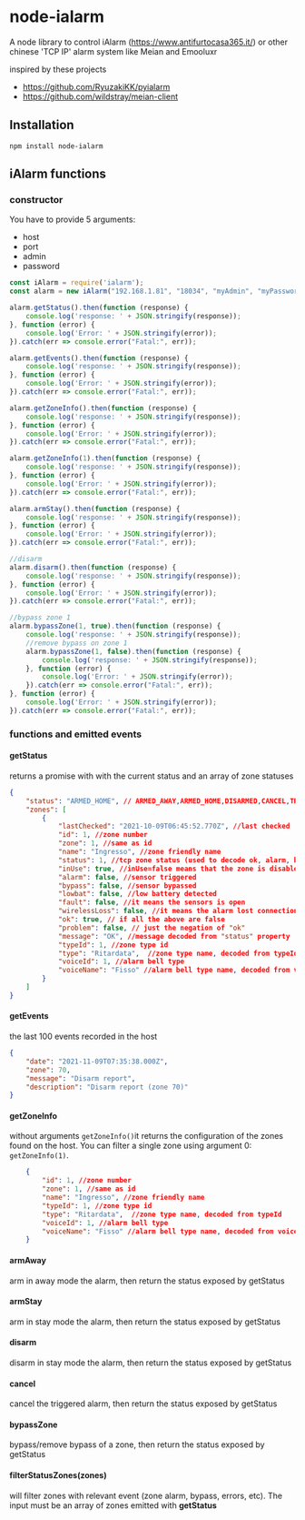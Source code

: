 # node-ialarm
A node library to control iAlarm (https://www.antifurtocasa365.it/) or other chinese 'TCP IP' alarm system like Meian and Emooluxr

inspired by these projects 
* https://github.com/RyuzakiKK/pyialarm
* https://github.com/wildstray/meian-client

## Installation
```
npm install node-ialarm
```

## iAlarm functions
### constructor
You have to provide 5 arguments:
- host
- port
- admin
- password

```javascript
const iAlarm = require('ialarm'); 
const alarm = new iAlarm("192.168.1.81", "18034", "myAdmin", "myPassword", [1,2,5,10,15]);

alarm.getStatus().then(function (response) {
    console.log('response: ' + JSON.stringify(response));
}, function (error) {
    console.log('Error: ' + JSON.stringify(error));
}).catch(err => console.error("Fatal:", err));

alarm.getEvents().then(function (response) {
    console.log('response: ' + JSON.stringify(response));
}, function (error) {
    console.log('Error: ' + JSON.stringify(error));
}).catch(err => console.error("Fatal:", err));

alarm.getZoneInfo().then(function (response) {
    console.log('response: ' + JSON.stringify(response));
}, function (error) {
    console.log('Error: ' + JSON.stringify(error));
}).catch(err => console.error("Fatal:", err));

alarm.getZoneInfo(1).then(function (response) {
    console.log('response: ' + JSON.stringify(response));
}, function (error) {
    console.log('Error: ' + JSON.stringify(error));
}).catch(err => console.error("Fatal:", err));

alarm.armStay().then(function (response) {
    console.log('response: ' + JSON.stringify(response));
}, function (error) {
    console.log('Error: ' + JSON.stringify(error));
}).catch(err => console.error("Fatal:", err));

//disarm
alarm.disarm().then(function (response) {
    console.log('response: ' + JSON.stringify(response));
}, function (error) {
    console.log('Error: ' + JSON.stringify(error));
}).catch(err => console.error("Fatal:", err));

//bypass zone 1
alarm.bypassZone(1, true).then(function (response) {
    console.log('response: ' + JSON.stringify(response));
    //remove bypass on zone 1
    alarm.bypassZone(1, false).then(function (response) {
        console.log('response: ' + JSON.stringify(response));
    }, function (error) {
        console.log('Error: ' + JSON.stringify(error));
    }).catch(err => console.error("Fatal:", err));
}, function (error) {
    console.log('Error: ' + JSON.stringify(error));
}).catch(err => console.error("Fatal:", err));

```

### functions and emitted events
#### getStatus
returns a promise with with the current status and an array of zone statuses
```json
{
    "status": "ARMED_HOME", // ARMED_AWAY,ARMED_HOME,DISARMED,CANCEL,TRIGGERED
    "zones": [
        {
            "lastChecked": "2021-10-09T06:45:52.770Z", //last checked 
            "id": 1, //zone number
            "zone": 1, //same as id
            "name": "Ingresso", //zone friendly name
            "status": 1, //tcp zone status (used to decode ok, alarm, bypass, lowbatt, fault, wirelessLoss, etc)
            "inUse": true, //inUse=false means that the zone is disabled on the alarm 
            "alarm": false, //sensor triggered
            "bypass": false, //sensor bypassed
            "lowbat": false, //low battery detected
            "fault": false, //it means the sensors is open
            "wirelessLoss": false, //it means the alarm lost connection to this sensor
            "ok": true, // if all the above are false
            "problem": false, // just the negation of "ok" 
            "message": "OK", //message decoded from "status" property
            "typeId": 1, //zone type id
            "type": "Ritardata",  //zone type name, decoded from typeId
            "voiceId": 1, //alarm bell type
            "voiceName": "Fisso" //alarm bell type name, decoded from voiceId
        }
    ]
}
```

#### getEvents
the last 100 events recorded in the host
```json
{
    "date": "2021-11-09T07:35:38.000Z",
    "zone": 70,
    "message": "Disarm report",
    "description": "Disarm report (zone 70)"
}
```
#### getZoneInfo
without arguments `getZoneInfo()`it returns the configuration of the zones found on the host. You can filter a single zone using argument 0: `getZoneInfo(1)`.
 
```json
    {
        "id": 1, //zone number
        "zone": 1, //same as id
        "name": "Ingresso", //zone friendly name
        "typeId": 1, //zone type id
        "type": "Ritardata",  //zone type name, decoded from typeId
        "voiceId": 1, //alarm bell type
        "voiceName": "Fisso" //alarm bell type name, decoded from voiceId
    }
```
#### armAway
arm in away mode the alarm, then return the status exposed by getStatus

#### armStay
arm in stay mode the alarm, then return the status exposed by getStatus

#### disarm
disarm in stay mode the alarm, then return the status exposed by getStatus

#### cancel
cancel the triggered alarm, then return the status exposed by getStatus

#### bypassZone
bypass/remove bypass of a zone, then return the status exposed by getStatus


#### filterStatusZones(zones)
will filter zones with relevant event (zone alarm, bypass, errors, etc). The input must be an array of zones emitted with **getStatus**
